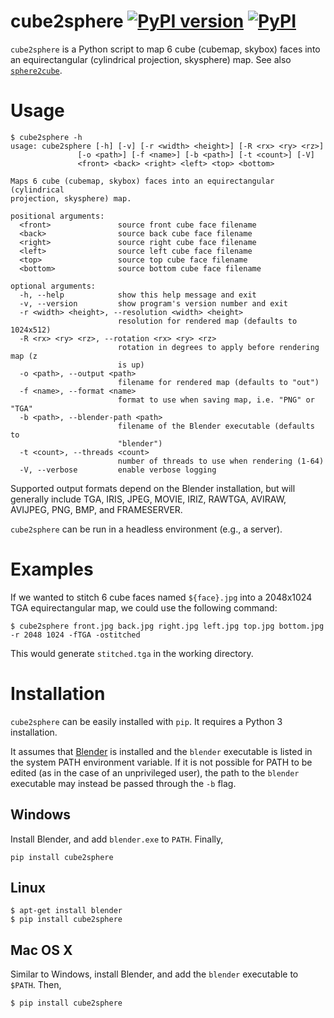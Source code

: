 cube2sphere [![PyPI version](https://badge.fury.io/py/cube2sphere.svg)](https://pypi.python.org/pypi/cube2sphere) [![PyPI](https://img.shields.io/pypi/pyversions/cube2sphere.svg)](https://pypi.python.org/pypi/cube2sphere)
===========

`cube2sphere` is a Python script to map 6 cube (cubemap, skybox) faces
into an equirectangular (cylindrical projection, skysphere) map. See
also [`sphere2cube`](https://github.com/Xyene/sphere2cube).

Usage
=====

    $ cube2sphere -h
    usage: cube2sphere [-h] [-v] [-r <width> <height>] [-R <rx> <ry> <rz>]
                   [-o <path>] [-f <name>] [-b <path>] [-t <count>] [-V]
                   <front> <back> <right> <left> <top> <bottom>

    Maps 6 cube (cubemap, skybox) faces into an equirectangular (cylindrical
    projection, skysphere) map.

    positional arguments:
      <front>               source front cube face filename
      <back>                source back cube face filename
      <right>               source right cube face filename
      <left>                source left cube face filename
      <top>                 source top cube face filename
      <bottom>              source bottom cube face filename

    optional arguments:
      -h, --help            show this help message and exit
      -v, --version         show program's version number and exit
      -r <width> <height>, --resolution <width> <height>
                            resolution for rendered map (defaults to 1024x512)
      -R <rx> <ry> <rz>, --rotation <rx> <ry> <rz>
                            rotation in degrees to apply before rendering map (z
                            is up)
      -o <path>, --output <path>
                            filename for rendered map (defaults to "out")
      -f <name>, --format <name>
                            format to use when saving map, i.e. "PNG" or "TGA"
      -b <path>, --blender-path <path>
                            filename of the Blender executable (defaults to
                            "blender")
      -t <count>, --threads <count>
                            number of threads to use when rendering (1-64)
      -V, --verbose         enable verbose logging

Supported output formats depend on the Blender installation, but will
generally include TGA, IRIS, JPEG, MOVIE, IRIZ, RAWTGA, AVIRAW, AVIJPEG,
PNG, BMP, and FRAMESERVER.

`cube2sphere` can be run in a headless environment (e.g., a server).

Examples
========

If we wanted to stitch 6 cube faces named `${face}.jpg` into a 2048x1024
TGA equirectangular map, we could use the following command:

    $ cube2sphere front.jpg back.jpg right.jpg left.jpg top.jpg bottom.jpg -r 2048 1024 -fTGA -ostitched

This would generate `stitched.tga` in the working directory.

Installation
============

`cube2sphere` can be easily installed with `pip`. It requires a Python 3 installation.

It assumes that [Blender](https://www.blender.org/) is installed and the `blender` executable is
listed in the system PATH environment variable. If it is not possible
for PATH to be edited (as in the case of an unprivileged user), the path
to the `blender` executable may instead be passed through the `-b` flag.

Windows
-------

Install Blender, and add `blender.exe` to `PATH`. Finally,

    pip install cube2sphere

Linux
-----

    $ apt-get install blender
    $ pip install cube2sphere

Mac OS X
--------

Similar to Windows, install Blender, and add the `blender` executable
to `$PATH`. Then,

    $ pip install cube2sphere
